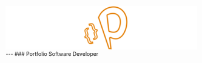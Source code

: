 ![img](https://raw.githubusercontent.com/papchenko/papchenko.com/6434f95301e8eb45000ca02de76f2d67bdcfc701/resources/img/papckenko-logo.svg)
--- ### Portfolio Software Developer
